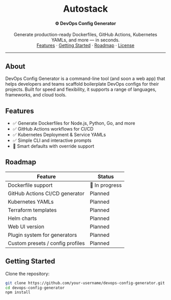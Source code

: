 <h1 align="center">
  Autostack
</h1>
<h4 align="center">
  ⚙️ DevOps Config Generator
</h4>

<p align="center">
  Generate production-ready Dockerfiles, GitHub Actions, Kubernetes YAMLs, and more — in seconds.
  <br />
  <a href="#features">Features</a> ·
  <a href="#getting-started">Getting Started</a> ·
  <a href="#roadmap">Roadmap</a> ·
  <a href="#license">License</a>
</p>

---

##  About

DevOps Config Generator is a command-line tool (and soon a web app) that helps developers and teams scaffold boilerplate DevOps configs for their projects. Built for speed and flexibility, it supports a range of languages, frameworks, and cloud tools.

## Features

- ✅ Generate Dockerfiles for Node.js, Python, Go, and more
- ✅ GitHub Actions workflows for CI/CD
- ✅ Kubernetes Deployment & Service YAMLs
- ✅ Simple CLI and interactive prompts
- 🧠 Smart defaults with override support
## Roadmap
  <table>
    <thead>
      <tr>
        <th>Feature</th>
        <th>Status</th>
      </tr>
    </thead>
    <tbody>
      <tr>
        <td>Dockerfile support</td>
        <td>🚧 In progress</td>
      </tr>
      <tr>
        <td>GitHub Actions CI/CD generator</td>
        <td>Planned</td>
      </tr>
      <tr>
        <td>Kubernetes YAMLs</td>
        <td>Planned</td>
      </tr>
      <tr>
        <td>Terraform templates</td>
        <td>Planned</td>
      </tr>
      <tr>
        <td>Helm charts</td>
        <td>Planned</td>
      </tr>
      <tr>
        <td>Web UI version</td>
        <td>Planned</td>
      </tr>
      <tr>
        <td>Plugin system for generators</td>
        <td>Planned</td>
      </tr>
      <tr>
        <td>Custom presets / config profiles</td>
        <td>Planned</td>
      </tr>
    </tbody>
  </table>

## Getting Started

Clone the repository:

```bash
git clone https://github.com/your-username/devops-config-generator.git
cd devops-config-generator
npm install
